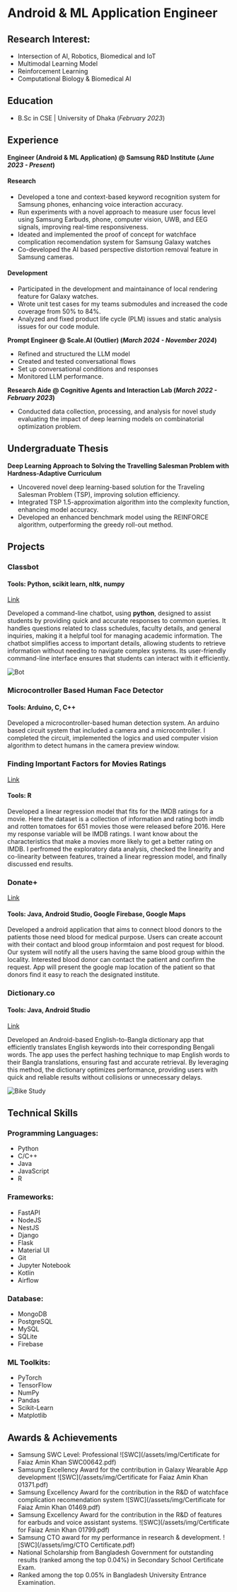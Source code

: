 # Android & ML Application Engineer

## Research Interest: 
- Intersection of AI, Robotics, Biomedical and IoT
- Multimodal Learning Model
- Reinforcement Learning
- Computational Biology & Biomedical AI

## Education	 			        		
- B.Sc in CSE | University of Dhaka (_February 2023_)

## Experience

**Engineer (Android & ML Application) @ Samsung R&D Institute (_June 2023 - Present_)**

#### Research
- Developed a tone and context-based keyword recognition system for Samsung phones, enhancing voice interaction accuracy.
- Run experiments with a novel approach to measure user focus level using Samsung Earbuds, phone, computer vision, UWB, and EEG signals, improving real-time responsiveness.
- Ideated and implemented the proof of concept for watchface complication recomendation system for Samsung Galaxy watches
- Co-developed the AI based perspective distortion removal feature in Samsung cameras. 
  
#### Development
- Participated in the development and maintainance of local rendering feature for Galaxy watches.
- Wrote unit test cases for my teams submodules and increased the code coverage from 50% to 84%.
- Analyzed and fixed product life cycle (PLM) issues and static analysis issues for our code module.

**Prompt Engineer @ Scale.AI (Outlier) (_March 2024 - November 2024_)**
- Refined and structured the LLM model
- Created and tested conversational flows
- Set up conversational conditions and responses
- Monitored LLM performance.

**Research Aide @ Cognitive Agents and Interaction Lab (_March 2022 - February 2023_)**
- Conducted data collection, processing, and analysis for novel study evaluating the impact of deep learning models on combinatorial optimization problem.

## Undergraduate Thesis
**Deep Learning Approach to Solving the Travelling Salesman Problem with Hardness-Adaptive Curriculum**
- Uncovered novel deep learning-based solution for the Traveling Salesman Problem (TSP), improving solution efficiency.
- Integrated TSP 1.5-approximation algorithm into the complexity function, enhancing model accuracy.
- Developed an enhanced benchmark model using the REINFORCE algorithm, outperforming the greedy roll-out method.

## Projects
### Classbot
#### Tools: Python, scikit learn, nltk, numpy
[Link](https://github.com/faiazamin/ClassBot)

Developed a command-line chatbot, using **python**, designed to assist students by providing quick and accurate responses to common queries. It handles questions related to class schedules, faculty details, and general inquiries, making it a helpful tool for managing academic information. The chatbot simplifies access to important details, allowing students to retrieve information without needing to navigate complex systems. Its user-friendly command-line interface ensures that students can interact with it efficiently.

![Bot](/assets/img/chatbot.png)
### Microcontroller Based Human Face Detector
#### Tools: Arduino, C, C++
Developed a microcontroller-based human detection system. An arduino based circuit system that included a camera and a microcontroller. I completed the circuit, implemented the logics and used computer vision algorithm to detect humans in the camera preview window.

### Finding Important Factors for Movies Ratings
[Link](https://github.com/faiazamin/important_factors_for_movieratings)
#### Tools: R
Developed a linear regression model that fits for the IMDB ratings for a movie. Here the dataset is a collection of information and rating both imdb and rotten tomatoes for 651 movies those were released before 2016.  Here my response variable will be IMDB ratings. I want know about the characteristics that make a movies more likely to get a better rating on IMDB. I perfromed the exploratory data analysis, checked the linearity and co-linearity between features, trained a linear regression model, and finally discussed end results.

### Donate+
[Link](https://github.com/faiazamin/Donate_plus)
#### Tools: Java, Android Studio, Google Firebase, Google Maps
Developed a android application that aims to connect blood donors to the patients those need blood for medical purpose. Users can create account with their contact and blood group informtaion and post request for blood. Our system will notify all the users having the same blood group within the locality. Interested blood donor can contact the patient and confirm the request. App will present the google map location of the patient so that donors find it easy to reach the designated institute.

### Dictionary.co
#### Tools: Java, Android Studio
[Link](https://github.com/faiazamin/Dictionaryco)

Developed an Android-based English-to-Bangla dictionary app that efficiently translates English keywords into their corresponding Bengali words. The app uses the perfect hashing technique to map English words to their Bangla translations, ensuring fast and accurate retrieval. By leveraging this method, the dictionary optimizes performance, providing users with quick and reliable results without collisions or unnecessary delays.

![Bike Study](/assets/img/dictionary.png)

## Technical Skills
### Programming Languages: 
- Python
- C/C++
- Java
- JavaScript
- R

### Frameworks:
- FastAPI
- NodeJS
- NestJS
- Django
- Flask
- Material UI
- Git
- Jupyter Notebook
- Kotlin
- Airflow

### Database:
- MongoDB
- PostgreSQL
- MySQL
- SQLite
- Firebase
  
### ML Toolkits:
- PyTorch
- TensorFlow
- NumPy
- Pandas
- Scikit-Learn
- Matplotlib

## Awards & Achievements
- Samsung SWC Level: Professional ![SWC](/assets/img/Certificate for Faiaz Amin Khan SWC00642.pdf)
- Samsung Excellency Award for the contribution in Galaxy Wearable App development ![SWC](/assets/img/Certificate for Faiaz Amin Khan 01371.pdf)
- Samsung Excellency Award for the contribution in the R&D of watchface complication recomendation system ![SWC](/assets/img/Certificate for Faiaz Amin Khan 01469.pdf)
- Samsung Excellency Award for the contribution in the R&D of features for earbuds and voice assistant systems. ![SWC](/assets/img/Certificate for Faiaz Amin Khan 01799.pdf)
- Samsung CTO award for my performance in research & development. ![SWC](/assets/img/CTO Certificate.pdf)
- National Scholarship from Bangladesh Government for outstanding results (ranked among the top 0.04%) in Secondary School Certificate Exam.
- Ranked among the top 0.05% in Bangladesh University Entrance Examination.

